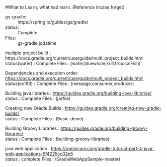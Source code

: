 #What to Learn, what had learn. (Reference incase forget)

<dl>
<dt>gs-gradle:</dt>
<dd>https://spring.io/guides/gs/gradle/</dt>
<dt>status:</dt>
<dd>Complete</dd>
<dt>Files:</dt>
<dd>gs-gradle,jodatime</dd>
</dl>
multiple project build		: https://docs.gradle.org/current/userguide/multi_project_builds.html	
		status(water)	: Complete
		Files		: (water,bluewhale,krill,tropicalFish)

Dependencies and execution order: https://docs.gradle.org/current/userguide/multi_project_builds.html	
		status(ex193)	: Complete
		Files		: (message,consumer,producer)

Building java libraries		: https://guides.gradle.org/building-java-libraries/			
		status		: Complete
		Files		: (jarfile)

Creating new Gradle Builds	: https://guides.gradle.org/creating-new-gradle-builds/			
		status		: Complete
		Files		: (Basic-demo)

Building Groovy Libraries	: https://guides.gradle.org/building-groovy-libraries/			
		status		: Complete
		Files		: (building-groovy-libraries)

java web application		: https://rominirani.com/gradle-tutorial-part-4-java-web-applications-9f4225cc02e5	
		status		: complete
		Files		: (GradleWebAppSample-master)
